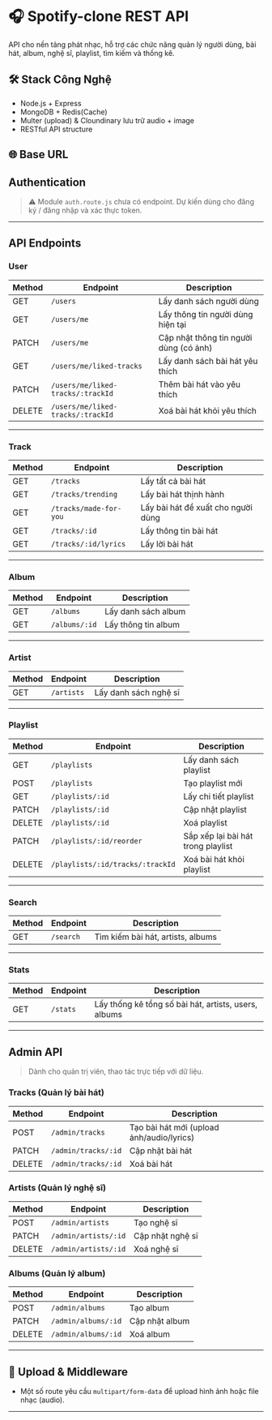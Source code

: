 # 🎧 Spotify-clone REST API

API cho nền tảng phát nhạc, hỗ trợ các chức năng quản lý người dùng, bài hát, album, nghệ sĩ, playlist, tìm kiếm và thống kê.

## 🛠 Stack Công Nghệ

- Node.js + Express
- MongoDB + Redis(Cache)
- Multer (upload) & Cloundinary lưu trữ audio + image
- RESTful API structure

## 🌐 Base URL

## Authentication

> ⚠️ Module `auth.route.js` chưa có endpoint. Dự kiến dùng cho đăng ký / đăng nhập và xác thực token.

---

## API Endpoints

### User

| Method | Endpoint                          | Description                            |
| ------ | --------------------------------- | -------------------------------------- |
| GET    | `/users`                          | Lấy danh sách người dùng               |
| GET    | `/users/me`                       | Lấy thông tin người dùng hiện tại      |
| PATCH  | `/users/me`                       | Cập nhật thông tin người dùng (có ảnh) |
| GET    | `/users/me/liked-tracks`          | Lấy danh sách bài hát yêu thích        |
| PATCH  | `/users/me/liked-tracks/:trackId` | Thêm bài hát vào yêu thích             |
| DELETE | `/users/me/liked-tracks/:trackId` | Xoá bài hát khỏi yêu thích             |

---

### Track

| Method | Endpoint               | Description                        |
| ------ | ---------------------- | ---------------------------------- |
| GET    | `/tracks`              | Lấy tất cả bài hát                 |
| GET    | `/tracks/trending`     | Lấy bài hát thịnh hành             |
| GET    | `/tracks/made-for-you` | Lấy bài hát đề xuất cho người dùng |
| GET    | `/tracks/:id`          | Lấy thông tin bài hát              |
| GET    | `/tracks/:id/lyrics`   | Lấy lời bài hát                    |

---

### Album

| Method | Endpoint      | Description         |
| ------ | ------------- | ------------------- |
| GET    | `/albums`     | Lấy danh sách album |
| GET    | `/albums/:id` | Lấy thông tin album |

---

### Artist

| Method | Endpoint   | Description           |
| ------ | ---------- | --------------------- |
| GET    | `/artists` | Lấy danh sách nghệ sĩ |

---

### Playlist

| Method | Endpoint                         | Description                        |
| ------ | -------------------------------- | ---------------------------------- |
| GET    | `/playlists`                     | Lấy danh sách playlist             |
| POST   | `/playlists`                     | Tạo playlist mới                   |
| GET    | `/playlists/:id`                 | Lấy chi tiết playlist              |
| PATCH  | `/playlists/:id`                 | Cập nhật playlist                  |
| DELETE | `/playlists/:id`                 | Xoá playlist                       |
| PATCH  | `/playlists/:id/reorder`         | Sắp xếp lại bài hát trong playlist |
| DELETE | `/playlists/:id/tracks/:trackId` | Xoá bài hát khỏi playlist          |

---

### Search

| Method | Endpoint  | Description                       |
| ------ | --------- | --------------------------------- |
| GET    | `/search` | Tìm kiếm bài hát, artists, albums |

---

### Stats

| Method | Endpoint | Description                                          |
| ------ | -------- | ---------------------------------------------------- |
| GET    | `/stats` | Lấy thống kê tổng số bài hát, artists, users, albums |

---

## Admin API

> Dành cho quản trị viên, thao tác trực tiếp với dữ liệu.

### Tracks (Quản lý bài hát)

| Method | Endpoint            | Description                               |
| ------ | ------------------- | ----------------------------------------- |
| POST   | `/admin/tracks`     | Tạo bài hát mới (upload ảnh/audio/lyrics) |
| PATCH  | `/admin/tracks/:id` | Cập nhật bài hát                          |
| DELETE | `/admin/tracks/:id` | Xoá bài hát                               |

### Artists (Quản lý nghệ sĩ)

| Method | Endpoint             | Description      |
| ------ | -------------------- | ---------------- |
| POST   | `/admin/artists`     | Tạo nghệ sĩ      |
| PATCH  | `/admin/artists/:id` | Cập nhật nghệ sĩ |
| DELETE | `/admin/artists/:id` | Xoá nghệ sĩ      |

### Albums (Quản lý album)

| Method | Endpoint            | Description    |
| ------ | ------------------- | -------------- |
| POST   | `/admin/albums`     | Tạo album      |
| PATCH  | `/admin/albums/:id` | Cập nhật album |
| DELETE | `/admin/albums/:id` | Xoá album      |

---

## 📂 Upload & Middleware

- Một số route yêu cầu `multipart/form-data` để upload hình ảnh hoặc file nhạc (audio).

---
